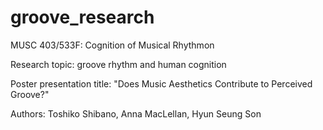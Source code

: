 # groove_research
MUSC 403/533F: Cognition of Musical Rhythmon

Research topic: groove rhythm and human cognition

Poster presentation title: "Does Music Aesthetics Contribute to Perceived Groove?"

Authors: Toshiko Shibano, Anna MacLellan, Hyun Seung Son
